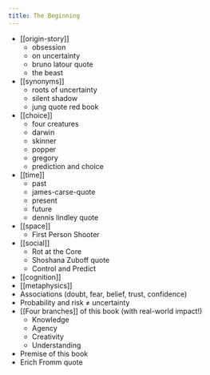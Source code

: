 ```yaml
---
title: The Beginning
---
```


- [[origin-story]]
	- obsession
	- on uncertainty
	- bruno latour quote
	- the beast
- [[synonyms]]
	- roots of uncertainty
	- silent shadow
	- jung quote red book
- [[choice]]
	- four creatures
	- darwin
	- skinner
	- popper
	- gregory
	- prediction and choice
- [[time]]
	- past
	- james-carse-quote
	- present
	- future
	- dennis lindley quote
- [[space]]
	- First Person Shooter
- [[social]]
	- Rot at the Core
	- Shoshana Zuboff quote
	- Control and Predict
- [[cognition]]
- [[metaphysics]]
- Associations (doubt, fear, belief, trust, confidence)
- Probability and risk ≠ uncertainty
- [[Four branches]] of this book (with real-world impact!)
	- Knowledge
	- Agency
	- Creativity
	- Understanding
- Premise of this book
- Erich Fromm quote